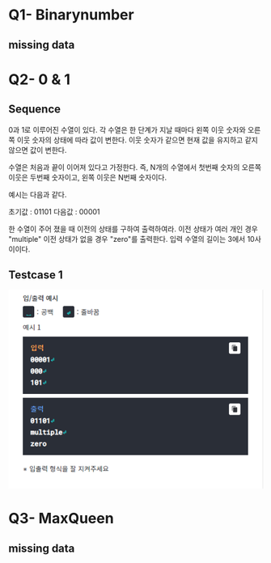 # Q1- Binarynumber
## missing data

# Q2- 0 & 1
## Sequence

0과 1로 이루어진 수열이 있다.
각 수열은 한 단계가 지날 때마다 왼쪽 이웃 숫자와 오른쪽 이웃
숫자의 상태에 따라 값이 변한다.
이웃 숫자가 같으면 현재 값을 유지하고 같지 않으면 값이 변한다.

수열은 처음과 끝이 이어져 있다고 가정한다. 즉, N개의 수열에서
첫번째 숫자의 오른쪽 이웃은 두번째 숫자이고, 왼쪽 이웃은 
N번째 숫자이다.

예시는 다음과 같다.

초기값 : 01101
다음값 : 00001

한 수열이 주어 졌을 때 이전의 상태를 구하여 출력하여라.
이전 상태가 여러 개인 경우 "multiple"
이전 상태가 없을 경우 "zero"를 출력한다.
입력 수열의 길이는 3에서 10사이이다.

Testcase 1 <br>
-----------
![testcase_2](./img/testcase_2.png)


# Q3- MaxQueen
## missing data




